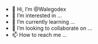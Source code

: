 - 👋 Hi, I’m @Walegodex
- 👀 I’m interested in ...
- 🌱 I’m currently learning ...
- 💞️ I’m looking to collaborate on ...
- 📫 How to reach me ...

<!---
Walegodex/Walegodex is a ✨ special ✨ repository because its `README.md` (this file) appears on your GitHub profile.
You can click the Preview link to take a look at your changes.
--->
